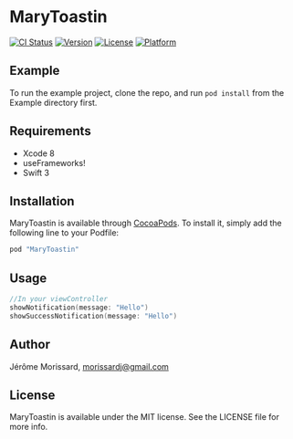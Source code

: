 # MaryToastin

[![CI Status](http://img.shields.io/travis/leverdeterre/MaryToastin.svg?style=flat)](https://travis-ci.org/leverdeterre/MaryToastin)
[![Version](https://img.shields.io/cocoapods/v/MaryToastin.svg?style=flat)](http://cocoapods.org/pods/MaryToastin)
[![License](https://img.shields.io/cocoapods/l/MaryToastin.svg?style=flat)](http://cocoapods.org/pods/MaryToastin)
[![Platform](https://img.shields.io/cocoapods/p/MaryToastin.svg?style=flat)](http://cocoapods.org/pods/MaryToastin)

## Example

To run the example project, clone the repo, and run `pod install` from the Example directory first.

## Requirements
- Xcode 8
- useFrameworks! 
- Swift 3

## Installation

MaryToastin is available through [CocoaPods](http://cocoapods.org). To install
it, simply add the following line to your Podfile:

```ruby
pod "MaryToastin"
```

## Usage 

```swift
//In your viewController
showNotification(message: "Hello")
showSuccessNotification(message: "Hello")
```

## Author

Jérôme Morissard, morissardj@gmail.com

## License

MaryToastin is available under the MIT license. See the LICENSE file for more info.
